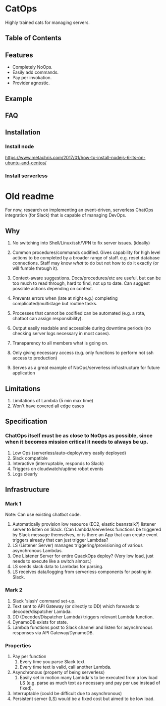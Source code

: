 # CatOps
Highly trained cats for managing servers.

## Table of Contents

## Features

- Completely NoOps. 
- Easily add commands.
- Pay per invokation.
- Provider agnostic.

## Example

## FAQ

## Installation

### Install node
https://www.metachris.com/2017/01/how-to-install-nodejs-6-lts-on-ubuntu-and-centos/

### Install serverless


# Old readme
For now, research on implementing an event-driven, serverless ChatOps integration (for Slack) that is capable of managing DevOps.

## Why

1. No switching into Shell/Linux/ssh/VPN to fix server issues. (ideally)
2. Common procedures/commands codified. Gives capability for high level actions to be completed by a broader range of staff. e.g. reset database connections. Staff may know *what* to do but not how to do it exactly (or will fumble through it).
3. Context-aware suggestions. Docs/procedures/etc are useful, but can be too much to read through, hard to find, not up to date. Can suggest possible actions depending on context.
4. Prevents errors when (late at night e.g.) completing complicated/multistage but routine tasks.
5. Processes that cannot be codified can be automated (e.g. a rota, chatbot can assign responsibility).
6. Output easily readable and accessible during downtime periods (no checking server logs necessary in most cases).
7. Transparency to all members what is going on.
8. Only giving necessary access (e.g. only functions to perform not ssh access to production)

9. Serves as a great example of NoOps/serverless infrastructure for future application

## Limitations

1. Limitations of Lambda (5 min max time)
2. Won't have covered all edge cases

## Specification

### ChatOps itself must be as close to NoOps as possible, since when it becomes mission critical it needs to always be up.

1. Low Ops (serverless/auto-deploy/very easily deployed)
2. Slack compatible
3. Interactive (interruptable, responds to Slack)
4. Triggers on cloudwatch/uptime robot events
5. Logs clearly

## Infrastructure

### Mark 1

Note: Can use existing chatbot code.

1. Automatically provision low resource (EC2, elastic beanstalk?) listener server to listen on Slack. (Can Lambda/serverless functions be triggered by Slack message themselves, or is there an App that can create event triggers already that can just trigger Lambdas?
2. LS (Listener Server) manages triggering/provisioning of various asynchronous Lambdas.
3. One Listener Server for entire QuackOps deploy? (Very low load, just needs to execute like a switch almost.)
4. LS sends slack data to Lambdas for parsing.
5. LS receives data/logging from serverless components for posting in Slack.

### Mark 2

1. Slack 'slash' command set-up.
2. Text sent to API Gateway (or directly to DD) which forwards to decoder/dispatcher Lambda.
3. DD (Decoder/Dispatcher Lambda) triggers relevant Lambda function.
4. DynamoDB exists for state.
5. Lambda functions post to Slack channel and listen for asynchronous responses via API Gateway/DynamoDB.

### Properties

1. Pay per function
    1. Every time you parse Slack text.
    2. Every time text is valid, call another Lambda.
2. Asynchronous (property of being serverless)
    1. Easily set in motion many Lambda's to be executed from a low load LS (e.g. parse as much text as necessary and pay per use instead of fixed).
3. Interruptable (could be difficult due to asynchronous)
4. Persistent server (LS) would be a fixed cost but aimed to be low load.
